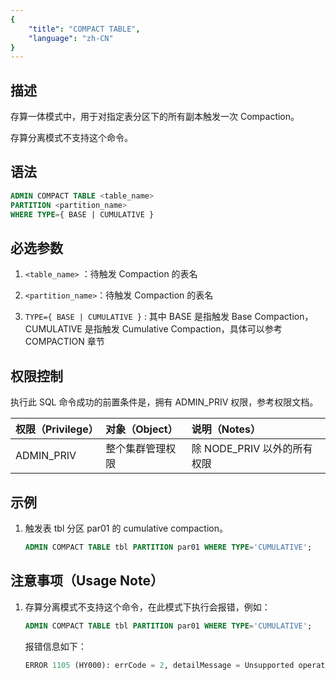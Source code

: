 ```yaml
---
{
    "title": "COMPACT TABLE",
    "language": "zh-CN"
}
---
```


## 描述

存算一体模式中，用于对指定表分区下的所有副本触发一次 Compaction。

存算分离模式不支持这个命令。

## 语法

```sql
ADMIN COMPACT TABLE <table_name> 
PARTITION <partition_name> 
WHERE TYPE={ BASE | CUMULATIVE }
```

## 必选参数

1. `<table_name>` ：待触发 Compaction 的表名

2. `<partition_name>`：待触发 Compaction 的表名

3. `TYPE={ BASE | CUMULATIVE }` : 其中 BASE 是指触发 Base Compaction，CUMULATIVE 是指触发 Cumulative Compaction，具体可以参考 COMPACTION 章节

## 权限控制

执行此 SQL 命令成功的前置条件是，拥有 ADMIN_PRIV 权限，参考权限文档。

| 权限（Privilege） | 对象（Object）   | 说明（Notes）               |
| :---------------- | :--------------- | :-------------------------- |
| ADMIN_PRIV        | 整个集群管理权限 | 除 NODE_PRIV 以外的所有权限 |

## 示例

1. 触发表 tbl 分区 par01 的 cumulative compaction。

    ```sql
    ADMIN COMPACT TABLE tbl PARTITION par01 WHERE TYPE='CUMULATIVE';
    ```

## 注意事项（Usage Note）

1. 存算分离模式不支持这个命令，在此模式下执行会报错，例如：

    ```sql
    ADMIN COMPACT TABLE tbl PARTITION par01 WHERE TYPE='CUMULATIVE';
    ```

    报错信息如下：

    ```sql
    ERROR 1105 (HY000): errCode = 2, detailMessage = Unsupported operation
    ```